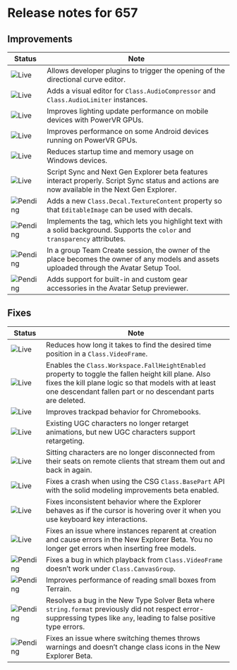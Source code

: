 # Release notes for 657

## Improvements

| Status | Note |
|--------|------|
| ![Live](https://img.shields.io/badge/Live-009E57?style=flat)  | Allows developer plugins to trigger the opening of the directional curve editor. |
| ![Live](https://img.shields.io/badge/Live-009E57?style=flat)  | Adds a visual editor for <code>Class.AudioCompressor</code> and <code>Class.AudioLimiter</code> instances. |
| ![Live](https://img.shields.io/badge/Live-009E57?style=flat)  | Improves lighting update performance on mobile devices with PowerVR GPUs. |
| ![Live](https://img.shields.io/badge/Live-009E57?style=flat)  | Improves performance on some Android devices running on PowerVR GPUs. |
| ![Live](https://img.shields.io/badge/Live-009E57?style=flat)  | Reduces startup time and memory usage on Windows devices. |
| ![Live](https://img.shields.io/badge/Live-009E57?style=flat)  | Script Sync and Next Gen Explorer beta features interact properly. Script Sync status and actions are now available in the Next Gen Explorer. |
| ![Pending](https://img.shields.io/badge/Pending-DEA517?style=flat)  | Adds a new <code>Class.Decal.TextureContent</code> property so that <code>EditableImage</code> can be used with decals. |
| ![Pending](https://img.shields.io/badge/Pending-DEA517?style=flat)  | Implements the <code><mark></code> tag, which lets you highlight text with a solid background. Supports the <code>color</code> and <code>transparency</code> attributes. |
| ![Pending](https://img.shields.io/badge/Pending-DEA517?style=flat)  | In a group Team Create session, the owner of the place becomes the owner of any models and assets uploaded through the Avatar Setup Tool. |
| ![Pending](https://img.shields.io/badge/Pending-DEA517?style=flat)  | Adds support for built-in and custom gear accessories in the Avatar Setup previewer. |
## Fixes

| Status | Note |
|--------|------|
| ![Live](https://img.shields.io/badge/Live-009E57?style=flat)  | Reduces how long it takes to find the desired time position in a <code>Class.VideoFrame</code>. |
| ![Live](https://img.shields.io/badge/Live-009E57?style=flat)  | Enables the <code>Class.Workspace.FallHeightEnabled</code> property to toggle the fallen height kill plane. Also fixes the kill plane logic so that models with at least one descendant fallen part or no descendant parts are deleted. |
| ![Live](https://img.shields.io/badge/Live-009E57?style=flat)  | Improves trackpad behavior for Chromebooks. |
| ![Live](https://img.shields.io/badge/Live-009E57?style=flat)  | Existing UGC characters no longer retarget animations, but new UGC characters support retargeting. |
| ![Live](https://img.shields.io/badge/Live-009E57?style=flat)  | Sitting characters are no longer disconnected from their seats on remote clients that stream them out and back in again. |
| ![Live](https://img.shields.io/badge/Live-009E57?style=flat)  | Fixes a crash when using the CSG <code>Class.BasePart</code> API with the solid modeling improvements beta enabled. |
| ![Live](https://img.shields.io/badge/Live-009E57?style=flat)  | Fixes inconsistent behavior where the Explorer behaves as if the cursor is hovering over it when you use keyboard key interactions. |
| ![Live](https://img.shields.io/badge/Live-009E57?style=flat)  | Fixes an issue where instances reparent at creation and cause errors in the New Explorer Beta. You no longer get errors when inserting free models. |
| ![Pending](https://img.shields.io/badge/Pending-DEA517?style=flat)  | Fixes a bug in which playback from <code>Class.VideoFrame</code> doesn’t work under <code>Class.CanvasGroup</code>. |
| ![Pending](https://img.shields.io/badge/Pending-DEA517?style=flat)  | Improves performance of reading small boxes from Terrain. |
| ![Pending](https://img.shields.io/badge/Pending-DEA517?style=flat)  | Resolves a bug in the New Type Solver Beta where <code>string.format</code> previously did not respect error-suppressing types like <code>any</code>, leading to false positive type errors. |
| ![Pending](https://img.shields.io/badge/Pending-DEA517?style=flat)  | Fixes an issue where switching themes throws warnings and doesn’t change class icons in the New Explorer Beta. |
